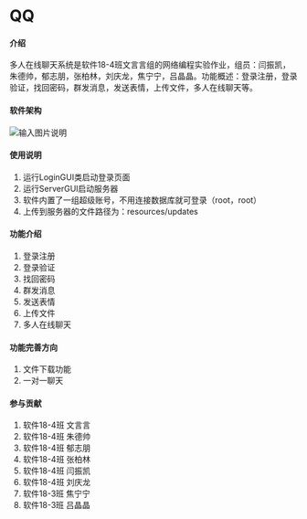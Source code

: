 # QQ

#### 介绍
  多人在线聊天系统是软件18-4班文言言组的网络编程实验作业，组员：闫振凯，朱德帅，郁志朋，张柏林，刘庆龙，焦宁宁，吕晶晶。功能概述：登录注册，登录验证，找回密码，群发消息，发送表情，上传文件，多人在线聊天等。

#### 软件架构

![输入图片说明](https://images.gitee.com/uploads/images/2020/1118/144920_92ce8fa1_7436957.jpeg "QQ图片20201118144059.jpg")


#### 使用说明

1.  运行LoginGUI类启动登录页面
2.  运行ServerGUI启动服务器
3.  软件内置了一组超级账号，不用连接数据库就可登录（root，root）
4.  上传到服务器的文件路径为：resources/updates

#### 功能介绍
1.  登录注册
2.  登录验证
3.  找回密码
4.  群发消息
5.  发送表情
6.  上传文件
7.  多人在线聊天

#### 功能完善方向

1.  文件下载功能
2.  一对一聊天

#### 参与贡献

1.  软件18-4班 文言言
2.  软件18-4班 朱德帅
3.  软件18-4班 郁志朋
4.  软件18-4班 张柏林
5.  软件18-4班 闫振凯
6.  软件18-4班 刘庆龙
7.  软件18-3班 焦宁宁
8.  软件18-3班 吕晶晶

